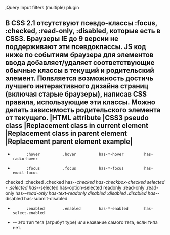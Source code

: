 jQuery Input filters (multiple) plugin

В CSS 2.1 отсутствуют псевдо-классы :focus, :checked, :read-only, :disabled, которые есть в CSS3.
Браузеры IE до 9 версии не поддерживают эти псевдоклассы.
JS код ниже по событиям браузера для элементов ввода добавляет/удаляет соответствующие обычные классы
в текущий и родительский элемент. Появляется возможность достичь лучшего интерактивного дизайна страниц
(включая старые браузеры), написав CSS правила, использующие эти классы.
Можно делать зависимость родительского элемента от текущего.
|HTML attribute 		|CSS3	pseudo class		|Replacement class in	current element	|Replacement class in	parent element	|Replacement parent element example|
-------------------------------------------------------------------------------------
-			:hover			.hover			has-*-hover			has-radio-hover
-			:focus			.focus			has-*-focus			has-email-focus
checked		:checked		.checked		has-*-checked		has-checkbox-checked
selected		-				.selected		has-*-selected		has-option-selected
readonly		:read-only		.read-only		has-*-read-only		has-text-readonly
disabled		:disabled		.disabled		has-*-disabled		has-submit-disabled
-			:enabled		.enabled		has-*-enabled		has-select-enabled
* -- это тип тега (атрибут type) или название самого тега, если типа нет.
